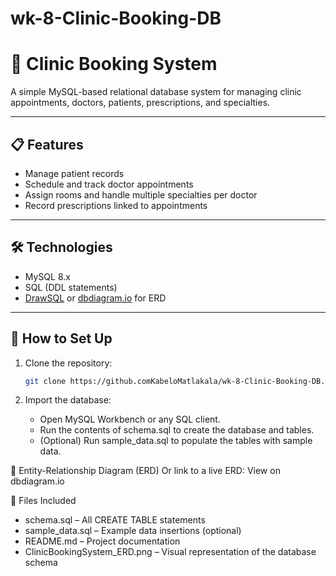 # wk-8-Clinic-Booking-DB

# 🏥 Clinic Booking System

A simple MySQL-based relational database system for managing clinic appointments, doctors, patients, prescriptions, and specialties.

---

## 📋 Features

- Manage patient records
- Schedule and track doctor appointments
- Assign rooms and handle multiple specialties per doctor
- Record prescriptions linked to appointments

---

## 🛠️ Technologies

- MySQL 8.x
- SQL (DDL statements)
- [DrawSQL](https://drawsql.app/) or [dbdiagram.io](https://dbdiagram.io) for ERD

---

## 🧩 How to Set Up

1. Clone the repository:
   ```bash
   git clone https://github.comKabeloMatlakala/wk-8-Clinic-Booking-DB.git
   ```

2. Import the database:
   - Open MySQL Workbench or any SQL client.
   - Run the contents of schema.sql to create the database and tables.
   - (Optional) Run sample_data.sql to populate the tables with sample data.

🧭 Entity-Relationship Diagram (ERD)
Or link to a live ERD:
View on dbdiagram.io

📁 Files Included
- schema.sql – All CREATE TABLE statements
- sample_data.sql – Example data insertions (optional)
- README.md – Project documentation
- ClinicBookingSystem_ERD.png – Visual representation of the database schema

